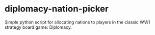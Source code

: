 # diplomacy-nation-picker

Simple python script for allocating nations to players in the classic WW1 strategy board game: Diplomacy.
